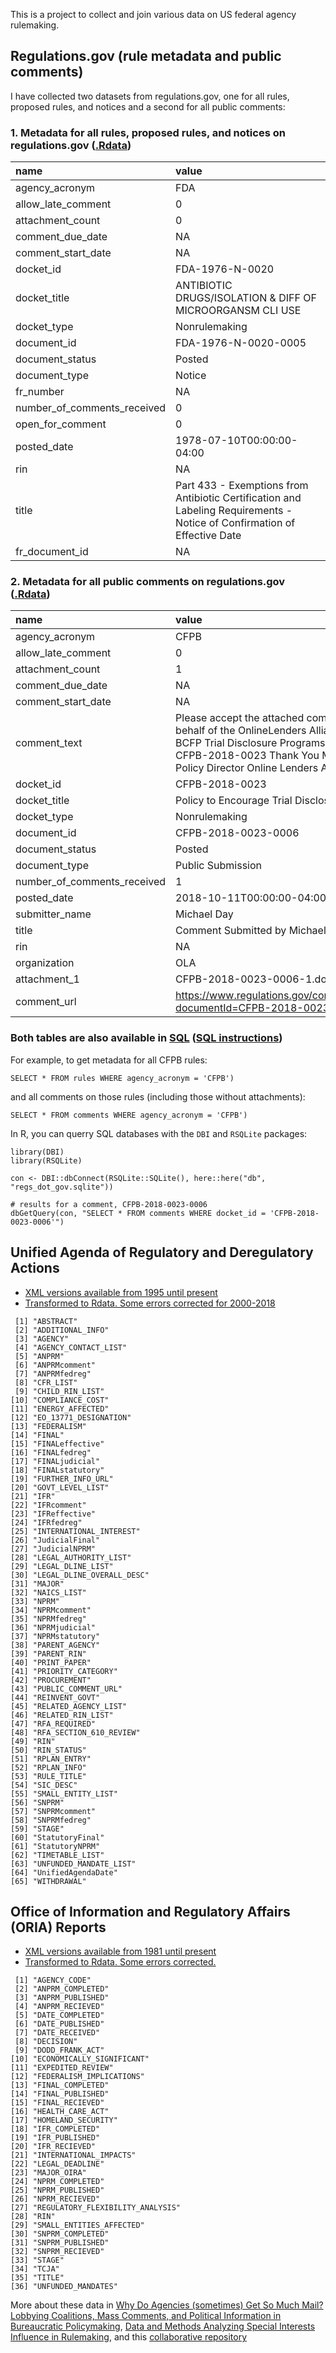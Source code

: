 This is a project to collect and join various data on US federal agency rulemaking.

## Regulations.gov (rule metadata and public comments)

I have collected two datasets from regulations.gov, one for all rules, proposed rules, and notices and a second for all public comments:

### 1. Metadata for all rules, proposed rules, and notices on regulations.gov ([.Rdata](https://drive.google.com/file/d/1LrafvpLDC2vBjO8DxEyCsGCEXhlwlKEe/view?usp=sharing))

|name                        |value                                                                                                                    |
|:---------------------------|:------------------------------------------------------------------------------------------------------------------------|
|agency_acronym              |FDA                                                                                                                      |
|allow_late_comment          |0                                                                                                                        |
|attachment_count            |0                                                                                                                        |
|comment_due_date            |NA                                                                                                                       |
|comment_start_date          |NA                                                                                                                       |
|docket_id                   |FDA-1976-N-0020                                                                                                          |
|docket_title                |ANTIBIOTIC DRUGS/ISOLATION & DIFF OF MICROORGANSM CLI USE                                                                |
|docket_type                 |Nonrulemaking                                                                                                            |
|document_id                 |FDA-1976-N-0020-0005                                                                                                     |
|document_status             |Posted                                                                                                                   |
|document_type               |Notice                                                                                                                   |
|fr_number                   |NA                                                                                                                       |
|number_of_comments_received |0                                                                                                                        |
|open_for_comment            |0                                                                                                                        |
|posted_date                 |1978-07-10T00:00:00-04:00                                                                                                |
|rin                         |NA                                                                                                                       |
|title                       |Part 433 - Exemptions from Antibiotic Certification and Labeling Requirements - Notice of Confirmation of Effective Date |
|fr_document_id              |NA                                                                                                                       |

### 2. Metadata for all public comments on regulations.gov ([.Rdata](https://drive.google.com/file/d/1iryaZo4W4-mPnsNC535HPl2KbSt5RKav/view?usp=sharing))

|name                        |value                                                                        |
|:---------------------------|:-----------------------------------------------------------------------------------------------------------------------------------------------------------------------------------------------------------------------------|
|agency_acronym              |CFPB                                                                        |
|allow_late_comment          |0                                                                        |
|attachment_count            |1                                                                        |
|comment_due_date            |NA                                                                        |
|comment_start_date          |NA                                                                        |
|comment_text                |Please accept the attached comments on behalf of the OnlineLenders Alliance regarding  BCFP Trial Disclosure Programs Docket No. CFPB-2018-0023 Thank You Michael Day Policy Director Online Lenders Alliance |
|docket_id                   |CFPB-2018-0023                                                                        |
|docket_title                |Policy to Encourage Trial Disclosure Programs                                                                        |
|docket_type                 |Nonrulemaking                                                                        |
|document_id                 |CFPB-2018-0023-0006                                                                        |
|document_status             |Posted                                                                        |
|document_type               |Public Submission                                                                        |
|number_of_comments_received |1                                                                        |
|posted_date                 |2018-10-11T00:00:00-04:00                                                                        |
|submitter_name              |Michael Day                                                                        |
|title                       |Comment Submitted by Michael Day, OLA                                                                        |
|rin                         |NA                                                                        |
|organization                |OLA                                                                        |
| attachment_1                    | CFPB-2018-0023-0006-1.doc                                                                                                                                                                                                     |
| comment_url                     | https://www.regulations.gov/contentStreamer?documentId=CFPB-2018-0023-0006                                                                                                                                 |

### Both tables are also available in [SQL](https://drive.google.com/file/d/1hSl9MxjzO4R40QjFoh8TPmbCAUpJW372/view?usp=sharing) ([SQL instructions](https://judgelord.github.io/rulemaking/sql))

For example, to get metadata for all CFPB rules:

`SELECT * FROM rules WHERE agency_acronym = 'CFPB')`

and all comments on those rules (including those without attachments): 

`SELECT * FROM comments WHERE agency_acronym = 'CFPB')`

In R, you can querry SQL databases with the `DBI` and `RSQLite` packages: 

```
library(DBI)
library(RSQLite)

con <- DBI::dbConnect(RSQLite::SQLite(), here::here("db", "regs_dot_gov.sqlite"))

# results for a comment, CFPB-2018-0023-0006
dbGetQuery(con, "SELECT * FROM comments WHERE docket_id = 'CFPB-2018-0023-0006'")
```

## Unified Agenda of Regulatory and Deregulatory Actions

- [XML versions available from 1995 until present](https://www.reginfo.gov/public/do/eAgendaXmlReport)
- [Transformed to Rdata. Some errors corrected for 2000-2018](https://github.com/judgelord/rulemaking/blob/master/data/UnifiedAgenda.Rdata)

```
 [1] "ABSTRACT"                
 [2] "ADDITIONAL_INFO"         
 [3] "AGENCY"                  
 [4] "AGENCY_CONTACT_LIST"     
 [5] "ANPRM"                   
 [6] "ANPRMcomment"            
 [7] "ANPRMfedreg"             
 [8] "CFR_LIST"                
 [9] "CHILD_RIN_LIST"          
[10] "COMPLIANCE_COST"         
[11] "ENERGY_AFFECTED"         
[12] "EO_13771_DESIGNATION"    
[13] "FEDERALISM"              
[14] "FINAL"                   
[15] "FINALeffective"          
[16] "FINALfedreg"             
[17] "FINALjudicial"           
[18] "FINALstatutory"          
[19] "FURTHER_INFO_URL"        
[20] "GOVT_LEVEL_LIST"         
[21] "IFR"                     
[22] "IFRcomment"              
[23] "IFReffective"            
[24] "IFRfedreg"               
[25] "INTERNATIONAL_INTEREST"  
[26] "JudicialFinal"           
[27] "JudicialNPRM"            
[28] "LEGAL_AUTHORITY_LIST"    
[29] "LEGAL_DLINE_LIST"        
[30] "LEGAL_DLINE_OVERALL_DESC"
[31] "MAJOR"                   
[32] "NAICS_LIST"              
[33] "NPRM"                    
[34] "NPRMcomment"             
[35] "NPRMfedreg"              
[36] "NPRMjudicial"            
[37] "NPRMstatutory"           
[38] "PARENT_AGENCY"           
[39] "PARENT_RIN"              
[40] "PRINT_PAPER"             
[41] "PRIORITY_CATEGORY"       
[42] "PROCUREMENT"             
[43] "PUBLIC_COMMENT_URL"      
[44] "REINVENT_GOVT"           
[45] "RELATED_AGENCY_LIST"     
[46] "RELATED_RIN_LIST"        
[47] "RFA_REQUIRED"            
[48] "RFA_SECTION_610_REVIEW"  
[49] "RIN"                     
[50] "RIN_STATUS"              
[51] "RPLAN_ENTRY"             
[52] "RPLAN_INFO"              
[53] "RULE_TITLE"              
[54] "SIC_DESC"                
[55] "SMALL_ENTITY_LIST"       
[56] "SNPRM"                   
[57] "SNPRMcomment"            
[58] "SNPRMfedreg"             
[59] "STAGE"                   
[60] "StatutoryFinal"          
[61] "StatutoryNPRM"           
[62] "TIMETABLE_LIST"          
[63] "UNFUNDED_MANDATE_LIST"   
[64] "UnifiedAgendaDate"       
[65] "WITHDRAWAL" 
```

## Office of Information and Regulatory Affairs (ORIA) Reports

- [XML versions available from 1981 until present](http://www.reginfo.gov/public/do/XMLReportList)
- [Transformed to Rdata. Some errors corrected.](https://github.com/judgelord/rulemaking/blob/master/data/OIRA.Rdata)
```
 [1] "AGENCY_CODE"                    
 [2] "ANPRM_COMPLETED"                
 [3] "ANPRM_PUBLISHED"                
 [4] "ANPRM_RECIEVED"                 
 [5] "DATE_COMPLETED"                 
 [6] "DATE_PUBLISHED"                 
 [7] "DATE_RECEIVED"                  
 [8] "DECISION"                       
 [9] "DODD_FRANK_ACT"                 
[10] "ECONOMICALLY_SIGNIFICANT"       
[11] "EXPEDITED_REVIEW"               
[12] "FEDERALISM_IMPLICATIONS"        
[13] "FINAL_COMPLETED"                
[14] "FINAL_PUBLISHED"                
[15] "FINAL_RECIEVED"                 
[16] "HEALTH_CARE_ACT"                
[17] "HOMELAND_SECURITY"              
[18] "IFR_COMPLETED"                  
[19] "IFR_PUBLISHED"                  
[20] "IFR_RECIEVED"                   
[21] "INTERNATIONAL_IMPACTS"          
[22] "LEGAL_DEADLINE"                 
[23] "MAJOR_OIRA"                     
[24] "NPRM_COMPLETED"                 
[25] "NPRM_PUBLISHED"                 
[26] "NPRM_RECIEVED"                  
[27] "REGULATORY_FLEXIBILITY_ANALYSIS"
[28] "RIN"                            
[29] "SMALL_ENTITIES_AFFECTED"        
[30] "SNPRM_COMPLETED"                
[31] "SNPRM_PUBLISHED"                
[32] "SNPRM_RECIEVED"                 
[33] "STAGE"                          
[34] "TCJA"                           
[35] "TITLE"                          
[36] "UNFUNDED_MANDATES"
```

More about these data in [Why Do Agencies (sometimes) Get So Much Mail? Lobbying Coalitions, Mass Comments, and Political Information in Bureaucratic Policymaking](https://judgelord.github.io/research/whymail/), [Data and Methods Analyzing Special Interests Influence in Rulemaking](https://link.springer.com/article/10.1057%2Fs41309-020-00094-w), and this [collaborative repository](https://github.com/libgober/regdata/blob/master/README.md)
